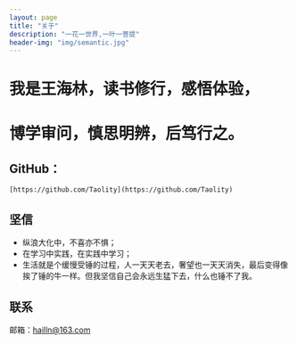 ```yaml
---
layout: page
title: "关于"
description: "一花一世界,一叶一菩提"
header-img: "img/semantic.jpg"
---
```





# 我是王海林，读书修行，感悟体验，
# 博学审问，慎思明辨，后笃行之。



##  GitHub：
    
    [https://github.com/Taolity](https://github.com/Taolity)
    


## 坚信

* 纵浪大化中，不喜亦不惧；
* 在学习中实践，在实践中学习；
* 生活就是个缓慢受锤的过程，人一天天老去，奢望也一天天消失，最后变得像挨了锤的牛一样。但我坚信自己会永远生猛下去，什么也锤不了我。



## 联系

邮箱：hailln@163.com


